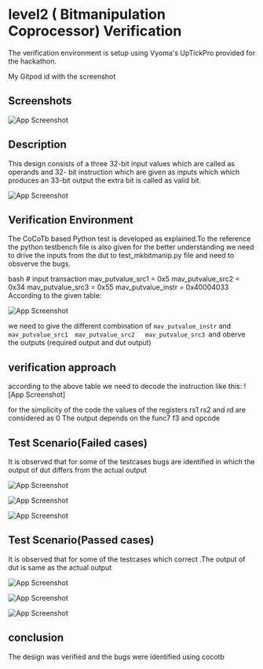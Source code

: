 # level2 ( Bitmanipulation Coprocessor) Verification
The verification environment is setup using Vyoma's UpTickPro provided for the hackathon.

My Gitpod id with the screenshot


## Screenshots

![App Screenshot](https://github.com/Akhil-4789/Bug_Verification/blob/main/image.png)

## Description
This design consists of a three 32-bit input values which are called as operands and 32- bit instruction which are given as inputs which which produces an 33-bit
output the extra bit is called as valid bit.

![App Screenshot](https://github.com/Akhil-4789/Bug_Verification/blob/main/design2_CTB_1.jpg)


## Verification Environment

  The CoCoTb based Python test is developed as explained.To the reference the python testbench file is also given for the better understanding
  we need to drive the inputs from the dut to test_mkbitmanip.py file and need to obsverve the bugs.

bash
    # input transaction
    mav_putvalue_src1 = 0x5
    mav_putvalue_src2 = 0x34
    mav_putvalue_src3 = 0x55
    mav_putvalue_instr = 0x40004033
 According to the given table:
 
 ![App Screenshot](https://github.com/Akhil-4789/Bug_Verification/blob/main/design2_CTB_2.jpg)
 
 we need to give the different combination of ``mav_putvalue_instr`` and ``mav_putvalue_src1  mav_putvalue_src2   mav_putvalue_src3 ``and oberve the outputs 
 (required output and dut output)
 
 
 



## verification approach

according to the above table we need to decode the instruction like this:
![App Screenshot]

for the simplicity of the code the values of the registers rs1 rs2 and rd are considered as 0 
The output depends on the func7 f3 and opcode 


## Test Scenario(Failed cases)

It is observed that for some of the testcases bugs are identified in which the output of dut differs from the actual output

![App Screenshot](https://github.com/Akhil-4789/Bug_Verification/blob/main/level2_1_fail_CTB.png)

![App Screenshot](https://github.com/Akhil-4789/Bug_Verification/blob/main/level2_2_fail_CTB.png)

![App Screenshot](https://github.com/Akhil-4789/Bug_Verification/blob/main/level2_3_fail_CTB.png)



## Test Scenario(Passed cases)

It is observed that for some of the testcases which correct .The output of dut is same as the actual output

![App Screenshot](https://github.com/Akhil-4789/Bug_Verification/blob/main/level2_1_pass_CTB.png)

![App Screenshot](https://github.com/Akhil-4789/Bug_Verification/blob/main/level2_2_pass_CTB.png)

![App Screenshot](https://github.com/Akhil-4789/Bug_Verification/blob/main/level2_3_pass_CTB.png)



## conclusion 

The design was verified and the bugs were identified using cocotb

